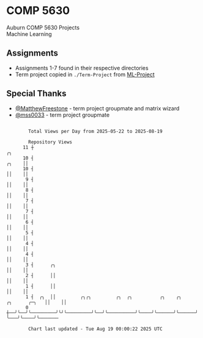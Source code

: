 # COMP 5630
Auburn COMP 5630 Projects  
Machine Learning

## Assignments
- Assignments 1-7 found in their respective directories
- Term project copied in `./Term-Project` from [ML-Project](https://github.com/wumphlett/ML-Project)

## Special Thanks
- [@MatthewFreestone](https://github.com/MatthewFreestone) - term project groupmate and matrix wizard
- [@mss0033](https://github.com/mss0033) - term project groupmate

```

        Total Views per Day from 2025-05-22 to 2025-08-19

        Repository Views
      11 ┼                                                                                ╭╮
      10 ┤                                                                          ╭╮    ││
      10 ┤                                                                          ││    ││
       9 ┤                                                                          ││    ││
       8 ┤                                                                          ││    ││
       7 ┤                                                                          ││    ││
       7 ┤                                                                          ││    ││
       6 ┤                                                                          ││    ││
       5 ┤                                                                          ││    ││
       4 ┤                                                                          ││    ││
       4 ┤                                                                          ││    ││
       3 ┤      ╭╮                                                                  ││    ││
       2 ┤      ││                                                                  ││    ││
       1 ┤      ││                                                                  ││    ││
       1 ┤  ╭╮  ││         ╭╮╭╮         ╭╮  ╭╮          ╭╮    ╭╮      ╭╮      ╭─╮   ││    ││
       0 ┼──╯╰──╯╰─────────╯╰╯╰─────────╯╰──╯╰──────────╯╰────╯╰──────╯╰──────╯ ╰───╯╰────╯╰───────

        Chart last updated - Tue Aug 19 00:00:22 2025 UTC
        
```
